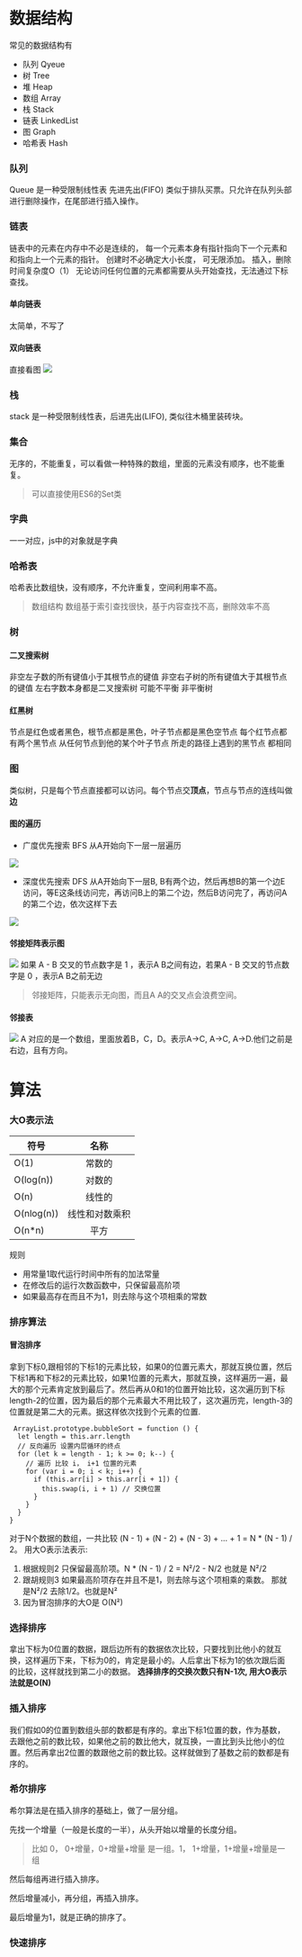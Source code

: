 # 数据结构
常见的数据结构有
* 队列 Qyeue
* 树 Tree
* 堆 Heap
* 数组 Array
* 栈 Stack
* 链表 LinkedList
* 图 Graph
* 哈希表 Hash
### 队列
  Queue 是一种受限制线性表 先进先出(FIFO) 类似于排队买票。只允许在队列头部进行删除操作，在尾部进行插入操作。
### 链表
  链表中的元素在内存中不必是连续的，
  每一个元素本身有指针指向下一个元素和和指向上一个元素的指针。
  创建时不必确定大小长度， 可无限添加。
  插入，删除 时间复杂度O（1）
  无论访问任何位置的元素都需要从头开始查找，无法通过下标查找。
  #### 单向链表
  太简单，不写了
  #### 双向链表
  直接看图
  ![](/img/a.png)
  
### 栈
  stack 是一种受限制线性表，后进先出(LIFO), 类似往木桶里装砖块。

### 集合
  无序的，不能重复，可以看做一种特殊的数组，里面的元素没有顺序，也不能重复。 
  > 可以直接使用ES6的Set类

### 字典
  一一对应，js中的对象就是字典
### 哈希表
  哈希表比数组快，没有顺序，不允许重复，空间利用率不高。
  > 数组结构 数组基于索引查找很快，基于内容查找不高，删除效率不高
### 树
#### 二叉搜索树 
非空左子数的所有键值小于其根节点的键值
              非空右子树的所有键值大于其根节点的键值
              左右字数本身都是二叉搜索树
              可能不平衡 非平衡树 
#### 红黑树
节点是红色或者黑色，根节点都是黑色，叶子节点都是黑色空节点
          每个红节点都有两个黑节点
          从任何节点到他的某个叶子节点 所走的路径上遇到的黑节点 都相同
### 图
类似树，只是每个节点直接都可以访问。每个节点交**顶点**，节点与节点的连线叫做**边**
#### 图的遍历
* 广度优先搜索 BFS
从A开始向下一层一层遍历

![](./img/d.png)
* 深度优先搜索 DFS
从A开始向下一层B, B有两个边，然后再想B的第一个边E访问，等E这条线访问完，再访问B上的第二个边，然后B访问完了，再访问A的第二个边，依次这样下去

![](./img/f.png)

#### 邻接矩阵表示图

![](./img/b.jpg)
如果 A - B 交叉的节点数字是 1 ，表示A B之间有边，若果A - B 交叉的节点数字是 0 ，表示A B之前无边
> 邻接矩阵，只能表示无向图，而且A A的交叉点会浪费空间。
#### 邻接表
![](./img/c.png)
A 对应的是一个数组，里面放着B，C，D。表示A->C, A->C, A->D.他们之前是右边，且有方向。
# 算法
### 大O表示法
| 符号          | 名称           |
| ------------- |:--------------:|
| O(1)          | 常数的         | 
| O(log(n))     | 对数的         |
| O(n)          |   线性的       |
| O(nlog(n))    |   线性和对数乘积|
| O(n*n)        |   平方         |

规则
 * 用常量1取代运行时间中所有的加法常量
 * 在修改后的运行次数函数中，只保留最高阶项
 * 如果最高存在而且不为1，则去除与这个项相乘的常数

 ### 排序算法
 #### 冒泡排序
拿到下标0,跟相邻的下标1的元素比较，如果0的位置元素大，那就互换位置，然后下标1再和下标2的元素比较，如果1位置的元素大，那就互换，这样遍历一遍，最大的那个元素肯定放到最后了。然后再从0和1的位置开始比较，这次遍历到下标length-2的位置，因为最后的那个元素最大不用比较了，这次遍历完，length-3的位置就是第二大的元素。据这样依次找到个元素的位置.

```
 ArrayList.prototype.bubbleSort = function () {
  let length = this.arr.length
  // 反向遍历 设置内层循环的终点
  for (let k = length - 1; k >= 0; k--) {
    // 遍历 比较 i， i+1 位置的元素
    for (var i = 0; i < k; i++) {
      if (this.arr[i] > this.arr[i + 1]) {
        this.swap(i, i + 1) // 交换位置
      }
    }
  }
}
```
对于N个数据的数组，一共比较 (N - 1) + (N - 2) + (N - 3) + ... + 1 = N * (N - 1) / 2。
用大O表示法表示:
 1. 根据规则2 只保留最高阶项。N * (N - 1) / 2 = N²/2 - N/2 也就是  N²/2
 2. 跟胡规则3 如果最高阶项存在并且不是1，则去除与这个项相乘的乘数。 那就是N²/2 去除1/2。也就是N²
 3. 因为冒泡排序的大O是 O(N²)

 ### 选择排序
 拿出下标为0位置的数据，跟后边所有的数据依次比较，只要找到比他小的就互换，这样遍历下来，下标为0的，肯定是最小的。人后拿出下标为1的依次跟后面的比较，这样就找到第二小的数据。
 **选择排序的交换次数只有N-1次, 用大O表示法就是O(N)**

 ### 插入排序
 我们假如0的位置到数组头部的数都是有序的。拿出下标1位置的数，作为基数，去跟他之前的数比较，如果他之前的数比他大，就互换，一直比到头比他小的位置。然后再拿出2位置的数跟他之前的数比较。这样就做到了基数之前的数都是有序的。
 ### 希尔排序
希尔算法是在插入排序的基础上，做了一层分组。

先找一个增量（一般是长度的一半），从头开始以增量的长度分组。
>  比如 0， 0+增量，0+增量+增量 是一组。1， 1+增量，1+增量+增量是一组

然后每组再进行插入排序。

然后增量减小，再分组，再插入排序。

最后增量为1，就是正确的排序了。

### 快速排序



